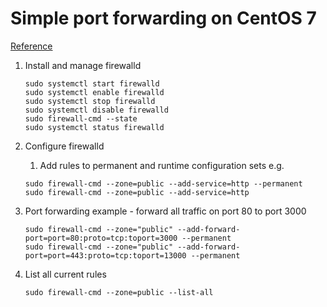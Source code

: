 # Simple port forwarding on CentOS 7

[Reference](https://www.linode.com/docs/security/firewalls/introduction-to-firewalld-on-centos/)

1. Install and manage firewalld

   ```shell
   sudo systemctl start firewalld
   sudo systemctl enable firewalld
   sudo systemctl stop firewalld
   sudo systemctl disable firewalld
   sudo firewall-cmd --state
   sudo systemctl status firewalld
   ```

1. Configure firewalld

   1. Add rules to permanent and runtime configuration sets e.g.

   ```shell
   sudo firewall-cmd --zone=public --add-service=http --permanent
   sudo firewall-cmd --zone=public --add-service=http
   ```

1. Port forwarding example - forward all traffic on port 80 to port 3000

   ```shell
   sudo firewall-cmd --zone="public" --add-forward-port=port=80:proto=tcp:toport=3000 --permanent
   sudo firewall-cmd --zone="public" --add-forward-port=port=443:proto=tcp:toport=13000 --permanent
   ```

1. List all current rules

   ```shell
   sudo firewall-cmd --zone=public --list-all
   ```
